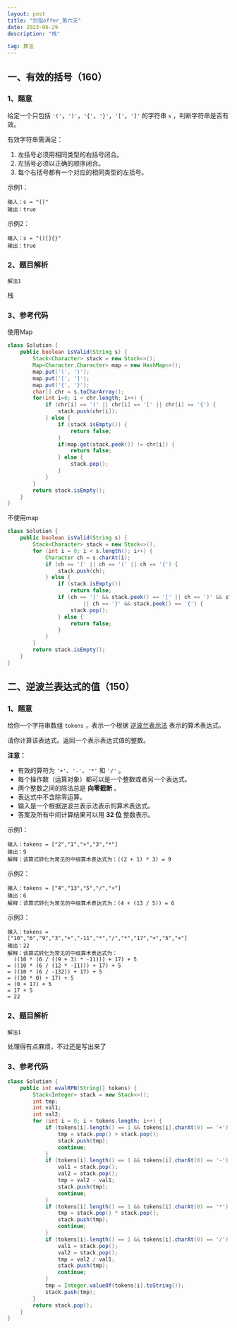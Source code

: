```yaml
---
layout: post
title: "剑指offer_第六天"
date: 2023-06-29 
description: "栈"

tag: 算法
---  
```


## 一、有效的括号（160）

### 1、题意

给定一个只包括 `'('`，`')'`，`'{'`，`'}'`，`'['`，`']'` 的字符串 `s` ，判断字符串是否有效。

有效字符串需满足：

1. 左括号必须用相同类型的右括号闭合。
2. 左括号必须以正确的顺序闭合。
3. 每个右括号都有一个对应的相同类型的左括号。

示例1：

```
输入：s = "()"
输出：true
```

示例2：

```
输入：s = "()[]{}"
输出：true
```



### 2、题目解析

``解法1``

栈

### 3、参考代码

使用Map

```java
class Solution {
    public boolean isValid(String s) {
        Stack<Character> stack = new Stack<>();
        Map<Character,Character> map = new HashMap<>();
        map.put('(', ')');
        map.put('[', ']');
        map.put('{', '}');
        char[] chr = s.toCharArray();
        for(int i=0; i < chr.length; i++) {
            if (chr[i] == '(' || chr[i] == '[' || chr[i] == '{') {
                stack.push(chr[i]);
            } else {
                if (stack.isEmpty()) {
                    return false;
                }
                if(map.get(stack.peek()) != chr[i]) {
                    return false;
                } else {
                    stack.pop();
                }
            }
        }
        return stack.isEmpty();
    }
}
```

不使用map

```java
class Solution {
    public boolean isValid(String s) {
		Stack<Character> stack = new Stack<>();
        for (int i = 0; i < s.length(); i++) {
            Character ch = s.charAt(i);
            if (ch == '[' || ch == '(' || ch == '{') {
                stack.push(ch);
            } else {
                if (stack.isEmpty())
                    return false;
                if (ch == ']' && stack.peek() == '[' || ch == ')' && stack.peek() == '('
                        || ch == '}' && stack.peek() == '{') {
                    stack.pop();
                } else {
                    return false;
                }
            }
        }
        return stack.isEmpty();
    }
}
```



## 二、逆波兰表达式的值（150）

### 1、题意

给你一个字符串数组 `tokens` ，表示一个根据 [逆波兰表示法](https://baike.baidu.com/item/逆波兰式/128437) 表示的算术表达式。

请你计算该表达式。返回一个表示表达式值的整数。

**注意：**

- 有效的算符为 `'+'`、`'-'`、`'*'` 和 `'/'` 。
- 每个操作数（运算对象）都可以是一个整数或者另一个表达式。
- 两个整数之间的除法总是 **向零截断** 。
- 表达式中不含除零运算。
- 输入是一个根据逆波兰表示法表示的算术表达式。
- 答案及所有中间计算结果可以用 **32 位** 整数表示。

示例1：

```
输入：tokens = ["2","1","+","3","*"]
输出：9
解释：该算式转化为常见的中缀算术表达式为：((2 + 1) * 3) = 9
```

示例2：

```
输入：tokens = ["4","13","5","/","+"]
输出：6
解释：该算式转化为常见的中缀算术表达式为：(4 + (13 / 5)) = 6
```

示例3：

```
输入：tokens = ["10","6","9","3","+","-11","*","/","*","17","+","5","+"]
输出：22
解释：该算式转化为常见的中缀算术表达式为：
  ((10 * (6 / ((9 + 3) * -11))) + 17) + 5
= ((10 * (6 / (12 * -11))) + 17) + 5
= ((10 * (6 / -132)) + 17) + 5
= ((10 * 0) + 17) + 5
= (0 + 17) + 5
= 17 + 5
= 22
```

### 2、题目解析

``解法1``

处理得有点麻烦，不过还是写出来了

### 3、参考代码

```java
class Solution {
    public int evalRPN(String[] tokens) {
		Stack<Integer> stack = new Stack<>();
        int tmp;
        int val1;
        int val2;
        for (int i = 0; i < tokens.length; i++) {
            if (tokens[i].length() == 1 && tokens[i].charAt(0) == '+') {
                tmp = stack.pop() + stack.pop();
                stack.push(tmp);
                continue;
            }
            if (tokens[i].length() == 1 && tokens[i].charAt(0) == '-') {
                val1 = stack.pop();
                val2 = stack.pop();
                tmp = val2 - val1;
                stack.push(tmp);
                continue;
            }
            if (tokens[i].length() == 1 && tokens[i].charAt(0) == '*') {
                tmp = stack.pop() * stack.pop();
                stack.push(tmp);
                continue;
            }
            if (tokens[i].length() == 1 && tokens[i].charAt(0) == '/') {
                val1 = stack.pop();
                val2 = stack.pop();
                tmp = val2 / val1;
                stack.push(tmp);
                continue;
            }
            tmp = Integer.valueOf(tokens[i].toString());
            stack.push(tmp);
        }
        return stack.pop();
    }
}
```





